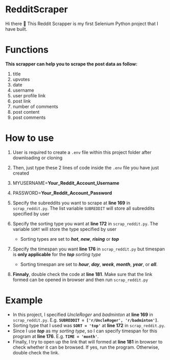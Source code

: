# RedditScraper
Hi there 👋 This Reddit Scrapper is my first Selenium Python project that I have built.

# Functions
**This scrapper can help you to scrape the post data as follow:**
1. title
2. upvotes
3. date
4. username
5. user profile link
6. post link
7. number of comments
8. post content
9. post comments

# How to use
1. User is required to create a `.env` file within this project folder after downloading or cloning
2. Then, just type these 2 lines of code inside the `.env` file you have just created
  1. MYUSERNAME=**Your_Reddit_Account_Username**
  2. PASSWORD=**Your_Reddit_Account_Password**

3. Specify the subreddits you want to scrape at **line 169** in `scrap_reddit.py`. The list variable `SUBREDDIT` will store all subreddits specified by user
4. Specify the sorting type you want at **line 172** in `scrap_reddit.py`. The variable `SORT` will store the type specified by user
   * Sorting types are set to _**hot**_, _**new**_, _**rising**_ or _**top**_
5. Specify the timespan you want **line 176** in `scrap_reddit.py` but timespan is **only applicable** for the _**top** sorting type_
   * Sorting timespan are set to _**hour**_, _**day**_, _**week**_, _**month**_, _**year**_, or _**all**_.
7. **Finnaly**, double check the code at **line 181**. Make sure that the link formed can be opened in browser and then run `scrap_reddit.py`

# Example
* In this project, I specified _UncleRoger_ and _badminton_ at **line 169** in `scrap_reddit.py`. E.g. **`SUBREDDIT = ['r/UncleRoger', 'r/badminton']`**.
* Sorting type that I used was **`SORT = 'top'`** at **line 172** in `scrap_reddit.py`.
* Since I use _**top**_ as my _sorting type_, so I can specify timespan for this program at **line 176**. E.g. **`TIME = 'month'`**.
* Finally, I try to open up the link that will formed at **line 181** in browser to check whether it can be browsed. If yes, run the program. Otherwise, double check the link.
